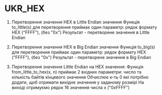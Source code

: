 # UKR_HEX
1) Перетворення значення HEX в Little Endian значення
  Функція to_little(s) для перетворення приймає один параметр: рядок формату HEX ("FFFF"), (без "0x") 
  Результат - перетворене значення в Little Endian
2) Перетворення значення HEX в Big Endian значення
  Функція to_big(s) для перетворення приймає один параметр: рядок формату HEX ("FFFF"), (без "0x") 
  Результат - перетворене значення в Big Endian
 
3) Перетворення значення Little Endian на HEX значення:
   Функція from_little_to_hex(x, n) приймає 2 вхідних параметри: число та кількість байтів кінцевого значення
   Обчислює к-ть 0 які потрібно додати, щоб отримати вихідне значення у заданому розмірі
   На виході отримуємо рядок 16 значення числа x ("0xFFFF")
